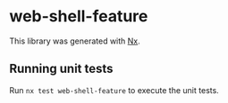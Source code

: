 # web-shell-feature

This library was generated with [Nx](https://nx.dev).

## Running unit tests

Run `nx test web-shell-feature` to execute the unit tests.
